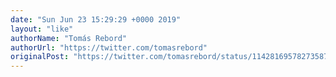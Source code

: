 ```yaml
---
date: "Sun Jun 23 15:29:29 +0000 2019"
layout: "like"
authorName: "Tomás Rebord"
authorUrl: "https://twitter.com/tomasrebord"
originalPost: "https://twitter.com/tomasrebord/status/1142816957827358720"
---
```

